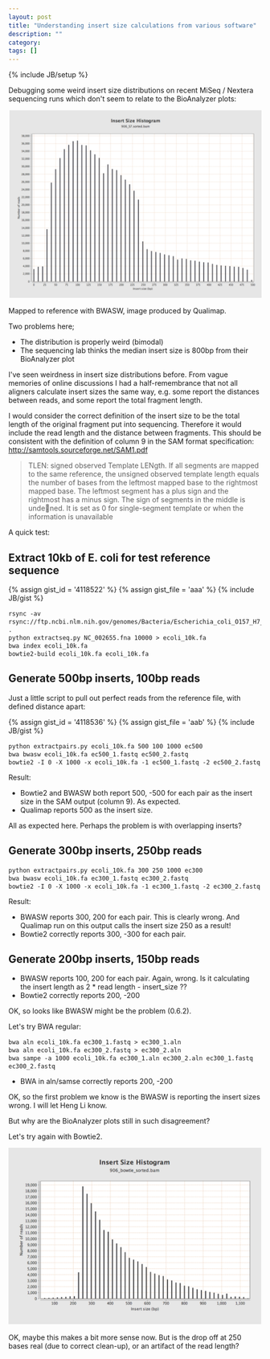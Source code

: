 ```yaml
---
layout: post
title: "Understanding insert size calculations from various software"
description: ""
category: 
tags: []
---
```

{% include JB/setup %}

Debugging some weird insert size distributions on recent MiSeq / Nextera sequencing runs which don't seem to relate to the BioAnalyzer plots:

![Weird insert sizes](/images/2012-11-20-weird_insert_sizes.png)

Mapped to reference with BWASW, image produced by Qualimap.

Two problems here;
*	The distribution is properly weird (bimodal)
*	The sequencing lab thinks the median insert size is 800bp from their BioAnalyzer plot

I've seen weirdness in insert size distributions before. From vague memories of online discussions I had a half-remembrance that not all aligners calculate insert sizes the same way, e.g. some report the distances between reads, and some report the total fragment length. 

I would consider the correct definition of the insert size to be the total length of the original fragment put into sequencing. Therefore it would include the read length and the distance between fragments. This should be consistent with the definition of column 9 in the SAM format specification: http://samtools.sourceforge.net/SAM1.pdf

> TLEN: signed observed Template LENgth. If all segments are mapped to the same reference, the unsigned observed template length equals the number of bases from the leftmost mapped base to the rightmost mapped base. The leftmost segment has a plus sign and the rightmost has a minus sign. The sign of segments in the middle is undened. It is set as 0 for single-segment template or when the information is unavailable

A quick test:

## Extract 10kb of E. coli for test reference sequence

{% assign gist_id = '4118522' %}
{% assign gist_file = 'aaa' %}
{% include JB/gist %}

	rsync -av rsync://ftp.ncbi.nlm.nih.gov/genomes/Bacteria/Escherichia_coli_O157_H7_EDL933_uid57831/NC_002655.fna .
	python extractseq.py NC_002655.fna 10000 > ecoli_10k.fa
	bwa index ecoli_10k.fa
	bowtie2-build ecoli_10k.fa ecoli_10k.fa

## Generate 500bp inserts, 100bp reads

Just a little script to pull out perfect reads from the reference file, with defined distance apart:

{% assign gist_id = '4118536' %}
{% assign gist_file = 'aab' %}
{% include JB/gist %}

	python extractpairs.py ecoli_10k.fa 500 100 1000 ec500
	bwa bwasw ecoli_10k.fa ec500_1.fastq ec500_2.fastq
	bowtie2 -I 0 -X 1000 -x ecoli_10k.fa -1 ec500_1.fastq -2 ec500_2.fastq

Result:
*	Bowtie2 and BWASW both report 500, -500 for each pair as the insert size in the SAM output (column 9). As expected.
*	Qualimap reports 500 as the insert size.

All as expected here. Perhaps the problem is with overlapping inserts?

## Generate 300bp inserts, 250bp reads

	python extractpairs.py ecoli_10k.fa 300 250 1000 ec300
	bwa bwasw ecoli_10k.fa ec300_1.fastq ec300_2.fastq
	bowtie2 -I 0 -X 1000 -x ecoli_10k.fa -1 ec300_1.fastq -2 ec300_2.fastq

Result:
*	BWASW reports 300, 200 for each pair. This is clearly wrong. And Qualimap run on this output calls the insert size 250 as a result!
*	Bowtie2 correctly reports 300, -300 for each pair.

## Generate 200bp inserts, 150bp reads

*	BWASW reports 100, 200 for each pair. Again, wrong. Is it calculating the insert length as 2 * read length - insert_size ??
*	Bowtie2 correctly reports 200, -200

OK, so looks like BWASW might be the problem (0.6.2).

Let's try BWA regular:

	bwa aln ecoli_10k.fa ec300_1.fastq > ec300_1.aln
	bwa aln ecoli_10k.fa ec300_2.fastq > ec300_2.aln
	bwa sampe -a 1000 ecoli_10k.fa ec300_1.aln ec300_2.aln ec300_1.fastq ec300_2.fastq

*	BWA in aln/samse correctly reports 200, -200

OK, so the first problem we know is the BWASW is reporting the insert sizes wrong. I will let Heng Li know.

But why are the BioAnalyzer plots still in such disagreement?

Let's try again with Bowtie2.

![Weird insert sizes resolved](/images/2012-11-20-weird_insert_sizes_resolved.png)

OK, maybe this makes a bit more sense now. But is the drop off at 250 bases real (due to correct clean-up), or an artifact of the read length?
